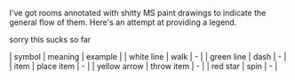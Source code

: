 I've got rooms annotated with shitty MS paint drawings to indicate the general flow of them. Here's an attempt at providing a legend.

sorry this sucks so far

| symbol | meaning | example |
| white line | walk | - |
| green line | dash | - |
| item | place item | - |
| yellow arrow | throw item | - |
| red star | spin | - |
